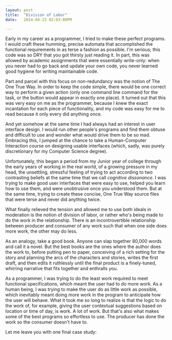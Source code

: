 ```yaml
---
layout: post
title:  "Division of Labor"
date:   2014-04-23 02:03:00PM

---
```


Early in my career as a programmer, I tried to make these perfect programs. I would craft these humming, precise automata that accomplished the functional requirements in as terse a fashion as possible. I'm serious; this code was so DRY that you got thirsty just reading it. In part, this was allowed by academic assignments that were essentially write-only: when you never had to go back and update your own code, you never learned good hygiene for writing maintainable code.

Part and parcel with this focus on non-redundancy was the notion of The One True Way. In order to keep the code simple, there would be one correct way to perform a given action (only one command line command for the task, or the button would appear in exactly one place). It turned out that this was very easy on me as the programmer, because I knew the exact incantation for each piece of functionality, and my code was easy for me to read because it only every did anything once.

And yet somehow at the same time I had always had an interest in user interface design. I would run other people's programs and find them obtuse and difficult to use and wonder what would drive them to be so mad. Embracing this, I jumped at the chance to take a Human-Computer Interaction course on designing usable interfaces (which, sadly, was purely discretionary for my Computer Science degree).

Unfortunately, this began a period from my Junior year of college through the early years of working in the real world, of a growing pressure in my head, the unsettling, stressful feeling of trying to act according to two contrasting beliefs at the same time that we call *cognitive dissonance*. I was trying to make good user interfaces that were easy to use, helped you learn how to use them, and were unobtrusive once you understood them. But at the same time, trying to create these concise, One True Way source files that were terse and never did anything twice.

What finally relieved the tension and allowed me to use both ideals in moderation is the notion of division of labor, or rather who's being made to do the work in the relationship. There is an incontrovertible relationship between producer and consumer of any work such that when one side does more work, the other may do less.

As an analogy, take a good book. Anyone can slap together 80,000 words and call it a novel. But the best books are the ones where the author does the work to, before putting pen to paper, conceiving of a rich setting for the story and planning the arcs of the characters and stories, writes the first draft, and then edits it ruthlessly until the final product is a finely-tuned, whirring narrative that fits together and enthralls you.

As a programmer, I was trying to do the least work required to meet functional specifications, which meant the user had to do more work. As a human being, I was trying to make the user do as little work as possible, which inevitably meant doing more work in the program to anticipate how the user will behave. What it took me so long to realize is that the logic to do the work of, for example, giving the user contextual suggestions based on location or time of day, is work. A lot of work. But that's also what makes some of the best programs so effortless to use. The producer has done the work so the consumer doesn't have to.

Let me leave you with one final case study: 
 
